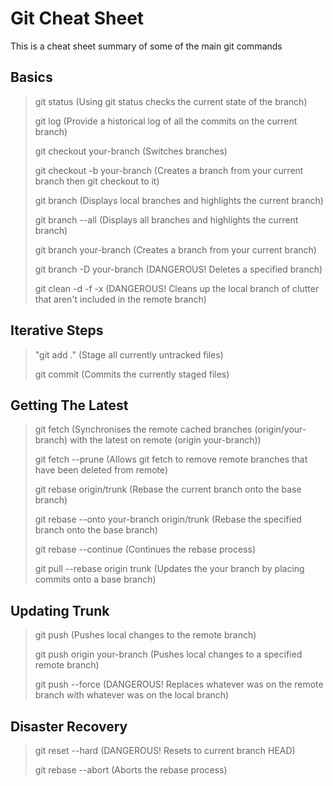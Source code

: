 # Git Cheat Sheet

This is a cheat sheet summary of some of the main git commands

## Basics

> git status (Using git status checks the current state of the branch)
>
> git log (Provide a historical log of all the commits on the current branch)
>
> git checkout your-branch (Switches branches)
>
> git checkout -b your-branch (Creates a branch from your current branch then git checkout to it)
>
> git branch (Displays local branches and highlights the current branch)
>
> git branch --all (Displays all branches and highlights the current branch)
>
> git branch your-branch (Creates a branch from your current branch)
>
> git branch -D your-branch (DANGEROUS! Deletes a specified branch)
>
> git clean -d -f -x (DANGEROUS! Cleans up the local branch of clutter that aren't included in the remote branch)

## Iterative Steps

> "git add ." (Stage all currently untracked files)
>
> git commit (Commits the currently staged files)

## Getting The Latest

> git fetch (Synchronises the remote cached branches (origin/your-branch) with the latest on remote (origin your-branch))
>
> git fetch --prune (Allows git fetch to remove remote branches that have been deleted from remote)
>
> git rebase origin/trunk (Rebase the current branch onto the base branch)
>
> git rebase --onto your-branch origin/trunk (Rebase the specified branch onto the base branch)
>
> git rebase --continue (Continues the rebase process)
>
> git pull --rebase origin trunk (Updates the your branch by placing commits onto a base branch)

## Updating Trunk

> git push (Pushes local changes to the remote branch)
>
> git push origin your-branch (Pushes local changes to a specified remote branch)
>
> git push --force (DANGEROUS! Replaces whatever was on the remote branch with whatever was on the local branch)

## Disaster Recovery

> git reset --hard (DANGEROUS! Resets to current branch HEAD)
>
> git rebase --abort (Aborts the rebase process)
